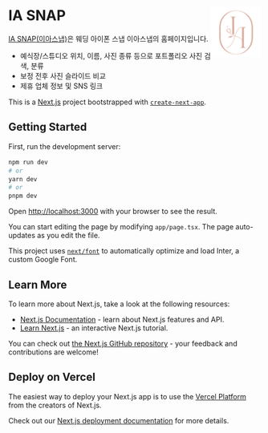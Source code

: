 <div>
<a href="https://iasnap.vercel.app">
  <img src="/public/logo.png" alt="iasnap logo" align="right" height="100" />
</a> 
<h1>IA SNAP</h1>
</div>

[IA SNAP(이아스냅)](https://iasnap.vercel.app)은 웨딩 아이폰 스냅 이아스냅의 홈페이지입니다.
- 예식장/스튜디오 위치, 이름, 사진 종류 등으로 포트폴리오 사진 검색, 분류
- 보정 전후 사진 슬라이드 비교
- 제휴 업체 정보 및 SNS 링크

This is a [Next.js](https://nextjs.org/) project bootstrapped with [`create-next-app`](https://github.com/vercel/next.js/tree/canary/packages/create-next-app).

## Getting Started

First, run the development server:

```bash
npm run dev
# or
yarn dev
# or
pnpm dev
```

Open [http://localhost:3000](http://localhost:3000) with your browser to see the result.

You can start editing the page by modifying `app/page.tsx`. The page auto-updates as you edit the file.

This project uses [`next/font`](https://nextjs.org/docs/basic-features/font-optimization) to automatically optimize and load Inter, a custom Google Font.

## Learn More

To learn more about Next.js, take a look at the following resources:

- [Next.js Documentation](https://nextjs.org/docs) - learn about Next.js features and API.
- [Learn Next.js](https://nextjs.org/learn) - an interactive Next.js tutorial.

You can check out [the Next.js GitHub repository](https://github.com/vercel/next.js/) - your feedback and contributions are welcome!

## Deploy on Vercel

The easiest way to deploy your Next.js app is to use the [Vercel Platform](https://vercel.com/new?utm_medium=default-template&filter=next.js&utm_source=create-next-app&utm_campaign=create-next-app-readme) from the creators of Next.js.

Check out our [Next.js deployment documentation](https://nextjs.org/docs/deployment) for more details.
